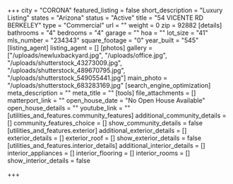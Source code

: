 +++
city = "CORONA"
featured_listing = false
short_description = "Luxury Listing"
states = "Arizona"
status = "Active"
title = "54 VICENTE RD BERKELEY"
type = "Commercial"
url = ""
weight = 0
zip = 92882
[details]
bathrooms = "4"
bedrooms = "4"
garage = ""
hoa = ""
lot_size = "41"
mls_number = "234343"
square_footage = "0"
year_built = "545"
[listing_agent]
listing_agent = []
[photos]
gallery = ["/uploads/newluxbackyard.jpg", "/uploads/office.jpg", "/uploads/shutterstock_43273009.jpg", "/uploads/shutterstock_489670795.jpg", "/uploads/shutterstock_549055441.jpg"]
main_photo = "/uploads/shutterstock_683283169.jpg"
[search_engine_optimization]
meta_description = ""
meta_title = ""
[tools]
file_attachments = []
matterport_link = ""
open_house_date = "No Open House Available"
open_house_details = ""
youtube_link = ""
[utilities_and_features.community_features]
additional_community_details = []
community_features_choice = []
show_community_details = false
[utilities_and_features.exterior]
additional_exterior_details = []
exterior_details = []
exterior_roof = []
show_exterior_details = false
[utilities_and_features.interior_details]
additional_interior_details = []
interior_appliances = []
interior_flooring = []
interior_rooms = []
show_interior_details = false

+++
